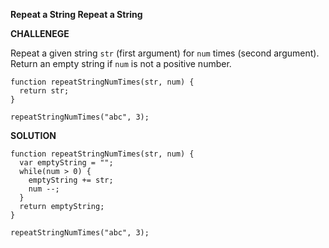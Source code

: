**Repeat a String Repeat a String**

**CHALLENEGE**

Repeat a given string `str` (first argument) for `num` times (second argument). Return an empty string if `num` is not a positive number.

```
function repeatStringNumTimes(str, num) {
  return str;
}

repeatStringNumTimes("abc", 3);

```

**SOLUTION**

```
function repeatStringNumTimes(str, num) {
  var emptyString = "";
  while(num > 0) {
    emptyString += str;
    num --;
  }
  return emptyString;
}

repeatStringNumTimes("abc", 3);


```
